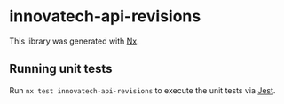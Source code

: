 # innovatech-api-revisions

This library was generated with [Nx](https://nx.dev).

## Running unit tests

Run `nx test innovatech-api-revisions` to execute the unit tests via [Jest](https://jestjs.io).
